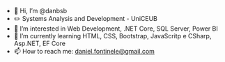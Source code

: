 - 👋 Hi, I’m @danbsb
- ✏️ Systems Analysis and Development - UniCEUB
- 👀 I’m interested in Web Development, .NET Core, SQL Server, Power BI
- 🌱 I’m currently learning HTML, CSS, Bootstrap, JavaScritp e CSharp, Asp.NET, EF Core
- 📫 How to reach me: daniel.fontinele@gmail.com

<!---
danbsb/danbsb is a ✨ special ✨ repository because its `README.md` (this file) appears on your GitHub profile.
You can click the Preview link to take a look at your changes..
--->
